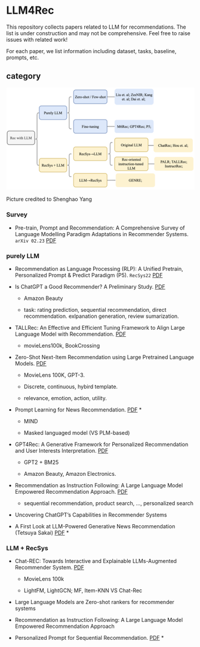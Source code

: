 # LLM4Rec

This repository collects papers related to LLM for recommendations. The list is under construction and may not be comprehensive. Feel free to raise issues with related work!

For each paper, we list information including dataset, tasks, baseline, prompts, etc.



## category

![frame](./fig/frame.jpg)

Picture credited to Shenghao Yang



### Survey

- Pre-train, Prompt and Recommendation: A Comprehensive Survey of Language Modelling Paradigm Adaptations in Recommender Systems. `arXiv 02.23` [PDF](https://arxiv.org/pdf/2302.03735.pdf)



### purely LLM

- Recommendation as Language Processing (RLP): A Unified Pretrain, Personalized Prompt & Predict Paradigm (P5). `RecSys22` [PDF](https://arxiv.org/pdf/2203.13366.pdf)



- Is ChatGPT a Good Recommender? A Preliminary Study. [PDF](https://arxiv.org/pdf/2304.10149.pdf)

  - Amazon Beauty

  - task: rating prediction, sequential recommendation, direct recommendation. exlpanation generation, review sumarization.

    

- TALLRec: An Effective and Efficient Tuning Framework to Align Large Language Model with Recommendation. [PDF](https://arxiv.org/pdf/2305.00447.pdf)
  - movieLens100k, BookCrossing



- Zero-Shot Next-Item Recommendation using Large Pretrained Language Models. [PDF](https://arxiv.org/pdf/2304.03153.pdf)

  -  MovieLens 100K, GPT-3.

  - Discrete, continuous, hybird template.

  - relevance, emotion, action, utility.



- Prompt Learning for News Recommendation. [PDF](https://arxiv.org/pdf/2304.05263.pdf) *

  - MIND

  - Masked languaged model (VS PLM-based)



- GPT4Rec: A Generative Framework for Personalized Recommendation and User Interests Interpretation. [PDF](https://arxiv.org/pdf/2304.03879.pdf)

  - GPT2 + BM25

  - Amazon Beauty, Amazon Electronics.



- Recommendation as Instruction Following: A Large Language Model Empowered Recommendation Approach. [PDF](https://arxiv.org/pdf/2305.07001.pdf)

  - sequential recommendation, product search, ..., personalized search

  

- Uncovering ChatGPT’s Capabilities in Recommender Systems

- A First Look at LLM-Powered Generative News Recommendation (Tetsuya Sakai) [PDF](https://arxiv.org/pdf/2305.06566.pdf) *



### LLM + RecSys

- Chat-REC: Towards Interactive and Explainable LLMs-Augmented Recommender System. [PDF](https://arxiv.org/pdf/2303.14524.pdf)

  - MovieLens 100k

  - LightFM, LightGCN; MF, Item-KNN VS Chat-Rec





- Large Language Models are Zero-shot rankers for recommender systems



- Recommendation as Instruction Following: A Large Language Model Empowered Recommendation Approach



- Personalized Prompt for Sequential Recommendation. [PDF](https://arxiv.org/pdf/2205.09666.pdf) *